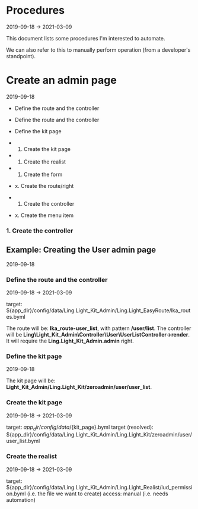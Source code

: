 Procedures
================
2019-09-18 -> 2021-03-09


This document lists some procedures I'm interested to automate.

We can also refer to this to manually perform operation (from a developer's standpoint).

 




Create an admin page
==============
2019-09-18 

- Define the route and the controller



- Define the route and the controller
- Define the kit page
- 1. Create the kit page

- 1. Create the realist
- 1. Create the form
- x. Create the route/right
- 1. Create the controller
- x. Create the menu item


### 1. Create the controller




Example: Creating the User admin page
-----------------
2019-09-18 


### Define the route and the controller
2019-09-18 -> 2021-03-09

target: ${app_dir}/config/data/Ling.Light_Kit_Admin/Ling.Light_EasyRoute/lka_routes.byml

The route will be: **lka_route-user_list**, with pattern **/user/list**.
The controller will be **Ling\Light_Kit_Admin\Controller\User\UserListController->render**.
It will require the **Ling.Light_Kit_Admin.admin** right.

### Define the kit page
2019-09-18 

The kit page will be: **Light_Kit_Admin/Ling.Light_Kit/zeroadmin/user/user_list**.


### Create the kit page
2019-09-18 -> 2021-03-09

target: ${app_dir}/config/data/${kit_page}.byml
target (resolved): ${app_dir}/config/data/Ling.Light_Kit_Admin/Ling.Light_Kit/zeroadmin/user/user_list.byml



### Create the realist
2019-09-18 -> 2021-03-09

target: ${app_dir}/config/data/Ling.Light_Kit_Admin/Ling.Light_Realist/lud_permission.byml        (i.e. the file we want to create)
access: manual (i.e. needs automation)


